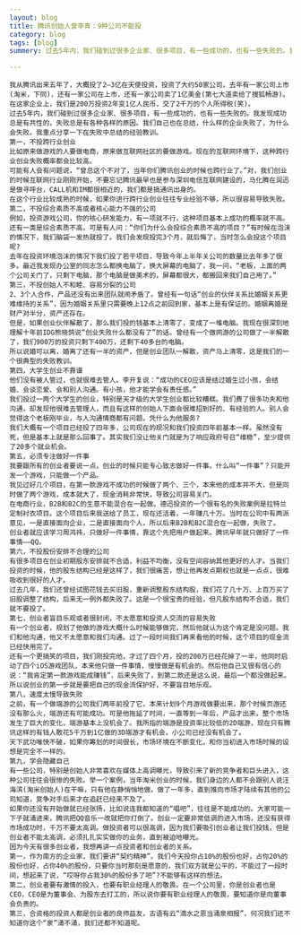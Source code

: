 ```yaml
---
layout: blog
title: 腾讯创始人曾李青：9种公司不能投
category: blog
tags: [blog]  
summery: 过去5年内，我们碰到过很多企业家、很多项目，有一些成功的，也有一些失败的。我发现成功总是有共性的，失败总是有各种各样的原因。我们自己也在总结，什么样的企业失败了，为什么会失败。我重点分享一下在失败中总结的经验教训

---
```


    我从腾讯出来五年了，大概投了2—3亿在天使投资，投资了大约50家公司，去年有一家公司上市(淘米，下同)，还有一家公司在上市，还有一家公司卖了1亿美金(第七大道卖给了搜狐畅游)。在这家企业上，我们是200万投资2年变1亿人民币，交了2千万的个人所得税(笑)。
    过去5年内，我们碰到过很多企业家、很多项目，有一些成功的，也有一些失败的。我发现成功总是有共性的，失败总是有各种各样的原因。我们自己也在总结，什么样的企业失败了，为什么会失败。我重点分享一下在失败中总结的经验教训。
    第一，不投跨行业创业
    比如原来做游戏的人要做电商，原来做互联网社区的要做游戏。现在的互联网环境下，这种跨行业创业失败概率都会比较高。
    可能有人会有问题说，“曾总这个不对了，当年你们腾讯创业的时候也跨行业了。”对，我们创业的时候互联网行业刚刚开始，不要忘记腾讯最早也是参与深圳电信互联网建设的，马化腾在润迅是做寻呼台，CALL机和IM都很相近的，我们都是搞通讯出身的。
    在这个行业比较成熟的时候，如果你进行跨行业创业往往专业经验不够，所以很容易导致失败。
    第二，不投综合素质不高或者核心能力不强的公司
    例如，投资游戏公司，你的核心研发能力，有一项就不行，这种项目基本上成功的概率就不高。
    还有一类是综合素质不高，可是有人问：“你们为什么会投综合素质不高的项目？”有时候在泡沫的情况下，我们脑袋一发热就投了。我们会发现投完3个月，就后悔了，当时怎么会投这个项目呢?
    去年在投资环境泡沫的情况下我们投了若干项目，导致今年上半年关公司的数量比去年多了很多。最近我发现办公室的同志怎么都换电脑了，换大屏幕的电脑了，我一问，“老板，上面的两个公司关门了，只剩下电脑，那个电脑是做美术的，屏幕都很大，都搬回来我们自己用了。”
    第三，不投创始人不和睦、容易分裂的公司
    2、3个人合作，产品还没有出来团队就闹矛盾了。曾经有一句话“创业的伙伴关系比婚姻关系更难维持的关系”，因为婚姻关系里只需要晚上12点之前回到家，基本上是有保证的。婚姻离婚是财产对半分，资产还存在。
    但是，如果创业伙伴解散了，那么我们投的钱基本上清零了，变成了一堆电脑。我现在很深刻地理解十年前IDG熊晓鸽说“创业失败什么都没有了”的话。曾经有一个做网游的公司做了一半解散了，我们900万的投资只剩下400万，还剩下40多台的电脑。
    所以说婚可以离，婚离了还有一半的资产，但是创业团队一解散，资产马上清零，这是我们的一个很典型的失败教训。
    第四，大学生创业不靠谱
    他们没有被人管过，也就很难去管人。李开复说：“成功的CEO应该是结过婚生过小孩，会结婚、会谈恋爱、会和别人沟通。有小孩，他才能学会有责任感。”
    我们投过一两个大学生的创业，特别是天才级的大学生创业都比较糟糕。我们费了很多功夫和他沟通，却发现他很难去管理人，而且有这样的创始人下面会很难招到好的、有经验的人。别人会觉得这个老板刚毕业，与人沟通情商都有问题，凭什么为他服务?
    我们大概有一个项目已经投了四年多，公司现在的现况和我们投资四年前基本一样。虽然没有死，但是基本上就是那么回事了。其实我们没让他关门就是为了响应政府号召“维稳”，至少提供了20多个就业机会。
    第五，必须专注做好一件事
    我要跟所有的创业者要说一点，创业的时候只能专心致志做好一件事。什么叫“一件事”？只能开发一个游戏，只能做一个产品。
    我见过好几个项目，在第一款游戏不成功的时候做了两个、三个，本来他的成本并不大，但是同时做了两个游戏，成本就大了，现金消耗非常快，导致公司容易关门。
    在电商行业，B2B和B2C的生意不能混合在一起做。德迅投资的一个很有名的失败案例是拉特兰定制衬衣项目。这个项目后来我送给了员工，现在还活着，一年赚几十万。当时在公司中有两派意见，一是直接面向企业，二是直接面向个人，所以后来B2B和B2C混合在一起做，失败了。
    创业者就应该学习周鸿祎，只做好一件事情，靠这个先把用户做起来。腾讯早年就只做好了一件事情——QQ。
    第六，不投股份安排不合理的公司
    有很多项目在创业初期股东安排就不合适，利益不均衡，没有空间容纳其他更好的人才。当我们投资的时候，他的股东结构已经是这样了，我们很痛苦，想让他再发点期权也就是一点点，很难吸收到很好的人才。
    过去几年，我们还曾经试图花钱去买旧股，重新调整股东结构股，我们花了几十万、上百万买了旧股调整了结构，后来无一例外都失败了。这是一个很宝贵的经验，但凡股东结构不合适，我们就不要投了。
    第七，创业者盲目乐观或者很封闭，不太愿意和投资人交流的容易失败
    有一个创业者，规划了他做的游戏大概什么时候能够做完，然后他就认为这个肯定是没问题。我们和他沟通，他又不太愿意和我们沟通。过了一段时间我们再来看他的时候，这个项目的现金流已经快用完了。
    还有一个更搞笑的项目，我们刚投完他，才过了四个月，投的200万已经花掉了一半，他同时启动了四个iOS游戏团队，本来他只做一件事情，慢慢做是有机会的。然后他自己又很有信心的说：“我肯定第一款游戏能成赚钱”，后来失败了，到第二款还是这么说，最后一个都没做起来。所以说创业的第一步就是要把自己的现金流保护好，不要盲目地乐观。
    第八，速度太慢导致失败
    之前，有一个做端游的公司我们两年前投了它，本来计划9个月游戏做要出来，那个时候页游还没有那么火，端游还有可能成功。可是他拖延了时间，一直等到一年后，产品才出来。整个市场发生了巨大的变化，端游基本上没机会了。我所指的端游是投资率比较低的2D端游，现在只有腾讯这样的有钱人敢花5千万到1亿做的3D端游才有机会，小公司已经没有机会了。
    天下武功唯快不破，如果你筹划的时间很长，市场环境在不断变化，和你当初进入市场时候的设想是完全不一样的。
    第九，学会隐藏自己
    有一些公司，特别是创始人非常喜欢在媒体上高调曝光，导致引来了新的竞争者和巨头进入，这种公司往往会很惨的失败。举一个案例，当年淘米创业的时候，我们身边的人都不会跟别人说汪海滨(淘米创始人)在干嘛，只有他在静悄悄地做。做了一年多，直到推向市场才陆续有其他的公司知道，竞争对手后来才在追赶已经来不及了。
    如果你还没有开始做就已经张扬，比如说连我都知道的“唱吧”，往往是不能成功的。大家可能一下子就涌进来，腾讯把QQ音乐一改就把你打倒了。创业一定要非常低调的进入市场，还没有获得市场成功时，千万不要太高调。做投资者可以很高调，因为我们要吸引创业者让我们投钱，但是创业者不能太高调，必须扎扎实实做你的业务，直到被迫地曝光。
    因为今天有很多创业者，我想再讲一点投资者和创业者的关系。
    第一，作为南方的企业家，我们要讲“契约精神”。我们今天投你占10%的股份也好，占你20%的股份也好，占你40%的股份，只要你当时那刻是愿意的，我们双方就是公平的，不能过了一段时间，想起来了说，“哎呀你占我30%的股份多了吧”?不能够有这样的想法。
    第二，创业者要有激情的投入，也要有职业经理人的敬畏。在一个公司里，你是创业者也是CEO，CEO是为董事会、为股东去打工的，所以说你要有职业经理人的敬畏，要知道你是向董事会负责的。
    第三，合资格的投资人都是创业者的良师益友，古语有云“滴水之恩当涌泉相报”，何况我们还不知道你这个“泉”涌不涌，我们还都不知道呢。